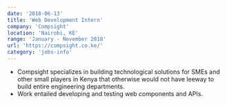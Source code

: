 ```yaml
---
date: '2018-06-13'
title: 'Web Development Intern'
company: 'Compsight'
location: 'Nairobi, KE'
range: 'January - November 2018'
url: 'https://compsight.co.ke/'
category: 'jobs-info'
---
```


- Compsight specializes in building technological solutions
  for SMEs and other small players in Kenya that otherwise
  would not have leeway to build entire engineering departments.
- Work entailed developing and testing web components and APIs. 
